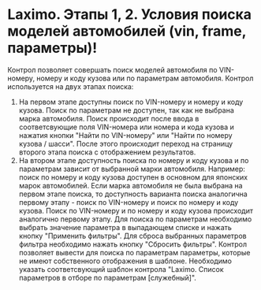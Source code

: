 ﻿---
description: 2.4.7
---
# Laximo. Этапы 1, 2. Условия поиска моделей автомобилей (vin, frame, параметры)!
Контрол позволяет совершать поиск моделей автомобиля по VIN-номеру, номеру и коду кузова или по параметрам автомобиля.
Контрол используется на двух этапах поиска:
1. На первом этапе доступны поиск по VIN-номеру и номеру и коду кузова. Поиск по параметрам не доступен, так как не выбрана марка автомобиля.
Поиск происходит после ввода в соответсвующие поля VIN-номера или номера и кода кузова и нажатия кнопки "Найти по VIN-номеру" или "Найти по номеру кузова / шасси". 
После этого происходит переход на страницу второго этапа поиска с отображением результатов. 
2. На втором этапе доступность поиска по номеру и коду кузова и по параметрам зависит от выбранной марки автомобиля.
Например: поиск по номеру и коду кузова доступен в основном для японских марок автомобилей. 
Если марка автомобиля не была выбрана на первом этапе поиска, то доступность варианта поиска аналогична первому этапу - поиск по VIN-номеру и поиск по номеру и коду кузова.
Поиск по VIN-номеру и по номеру и коду кузова происходит аналогично первому этапу.
Для поиска по параметрам необходимо выбрать значение параметра в выпадающем списке и нажать кнопку "Применить фильтры". 
Для сброса выбранных параметров фильтра необходимо нажать кнопку "Сбросить фильтры".
Контрол позволяет вывести для поиска по параметрам параметры, которые не имеют собственного отображения в шаблоне. 
Необходимо указать соответсвующий шаблон контрола "Laximo. Список параметров в отборе по параметрам [служебный]". 
